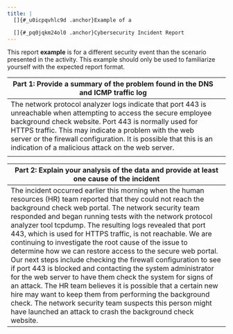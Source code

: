 ```yaml
---
title: |
  []{#_u0icpqvhlc9d .anchor}Example of a

  []{#_pq0jqkm24ol0 .anchor}Cybersecurity Incident Report
---
```


This report **example** is for a different security event than the
scenario presented in the activity. This example should only be used to
familiarize yourself with the expected report format.

| **Part 1: Provide a summary of the problem found in the DNS and ICMP traffic log**                                                                                                                                                                                                                                                                              |     |
|-----------------------------------------------------------------------------------------------------------------------------------------------------------------------------------------------------------------------------------------------------------------------------------------------------------------------------------------------------------------|-----|
| The network protocol analyzer logs indicate that port 443 is unreachable when attempting to access the secure employee background check website. Port 443 is normally used for HTTPS traffic. This may indicate a problem with the web server or the firewall configuration. It is possible that this is an indication of a malicious attack on the web server. |     |
|                                                                                                                                                                                                                                                                                                                                                                 |     |

| **Part 2: Explain your analysis of the data and provide at least one cause of the incident**                                                                                                                                                                                                                                                                                                                                                                                                                                                                                                                                                                                                                                                                                                                                                                                                                                                     |
|--------------------------------------------------------------------------------------------------------------------------------------------------------------------------------------------------------------------------------------------------------------------------------------------------------------------------------------------------------------------------------------------------------------------------------------------------------------------------------------------------------------------------------------------------------------------------------------------------------------------------------------------------------------------------------------------------------------------------------------------------------------------------------------------------------------------------------------------------------------------------------------------------------------------------------------------------|
| The incident occurred earlier this morning when the human resources (HR) team reported that they could not reach the background check web portal. The network security team responded and began running tests with the network protocol analyzer tool tcpdump. The resulting logs revealed that port 443, which is used for HTTPS traffic, is not reachable. We are continuing to investigate the root cause of the issue to determine how we can restore access to the secure web portal. Our next steps include checking the firewall configuration to see if port 443 is blocked and contacting the system administrator for the web server to have them check the system for signs of an attack. The HR team believes it is possible that a certain new hire may want to keep them from performing the background check. The network security team suspects this person might have launched an attack to crash the background check website. |
